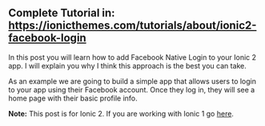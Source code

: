 ## Complete Tutorial in: https://ionicthemes.com/tutorials/about/ionic2-facebook-login

In this post you will learn how to add Facebook Native Login to your Ionic 2 app. I will explain you why I think this approach is the best you can take.

As an example we are going to build a simple app that allows users to login to your app using their Facebook account. Once they log in, they will see a home page with their basic profile info.

**Note:** This post is for Ionic 2. If you are working with Ionic 1 go [here](https://ionicthemes.com/tutorials/about/native-facebook-login-with-ionic-framework).

